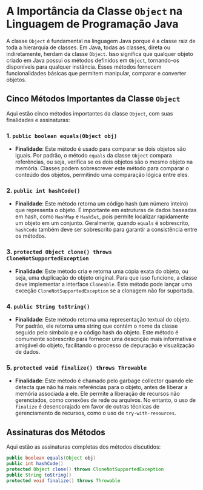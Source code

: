 # A Importância da Classe `Object` na Linguagem de Programação Java

A classe `Object` é fundamental na linguagem Java porque é a classe raiz de toda a hierarquia de classes. Em Java, todas as classes, direta ou indiretamente, herdam da classe `Object`. Isso significa que qualquer objeto criado em Java possui os métodos definidos em `Object`, tornando-os disponíveis para qualquer instância. Esses métodos fornecem funcionalidades básicas que permitem manipular, comparar e converter objetos.

## Cinco Métodos Importantes da Classe `Object`

Aqui estão cinco métodos importantes da classe `Object`, com suas finalidades e assinaturas:

### 1. `public boolean equals(Object obj)`

- **Finalidade**: Este método é usado para comparar se dois objetos são iguais. Por padrão, o método `equals` da classe `Object` compara referências, ou seja, verifica se os dois objetos são o mesmo objeto na memória. Classes podem sobrescrever este método para comparar o conteúdo dos objetos, permitindo uma comparação lógica entre eles.

### 2. `public int hashCode()`

- **Finalidade**: Este método retorna um código hash (um número inteiro) que representa o objeto. É importante em estruturas de dados baseadas em hash, como `HashMap` e `HashSet`, pois permite localizar rapidamente um objeto em um conjunto. Geralmente, quando `equals` é sobrescrito, `hashCode` também deve ser sobrescrito para garantir a consistência entre os métodos.

### 3. `protected Object clone() throws CloneNotSupportedException`

- **Finalidade**: Este método cria e retorna uma cópia exata do objeto, ou seja, uma duplicação do objeto original. Para que isso funcione, a classe deve implementar a interface `Cloneable`. Este método pode lançar uma exceção `CloneNotSupportedException` se a clonagem não for suportada.

### 4. `public String toString()`

- **Finalidade**: Este método retorna uma representação textual do objeto. Por padrão, ele retorna uma string que contém o nome da classe seguido pelo símbolo `@` e o código hash do objeto. Este método é comumente sobrescrito para fornecer uma descrição mais informativa e amigável do objeto, facilitando o processo de depuração e visualização de dados.

### 5. `protected void finalize() throws Throwable`

- **Finalidade**: Este método é chamado pelo garbage collector quando ele detecta que não há mais referências para o objeto, antes de liberar a memória associada a ele. Ele permite a liberação de recursos não gerenciados, como conexões de rede ou arquivos. No entanto, o uso de `finalize` é desencorajado em favor de outras técnicas de gerenciamento de recursos, como o uso de `try-with-resources`.

## Assinaturas dos Métodos

Aqui estão as assinaturas completas dos métodos discutidos:

```java
public boolean equals(Object obj)
public int hashCode()
protected Object clone() throws CloneNotSupportedException
public String toString()
protected void finalize() throws Throwable
